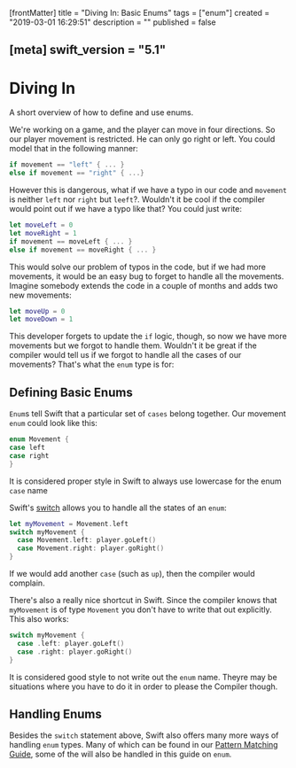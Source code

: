 [frontMatter]
title = "Diving In: Basic Enums"
tags = ["enum"]
created = "2019-03-01 16:29:51"
description = ""
published = false

[meta]
swift_version = "5.1"
---

# Diving In

A short overview of how to define and use enums.

We\'re working on a game, and the player can move in four directions. So
our player movement is restricted. He can only go right or left. You could model
that in the following manner:

``` Swift
if movement == "left" { ... }
else if movement == "right" { ...}
```

However this is dangerous, what if we have a typo in our code and
`movement` is neither `left` nor `right` but `leeft`?. Wouldn't it be cool
if the compiler would point out if we have a typo like that? You could just write:

``` Swift
let moveLeft = 0
let moveRight = 1
if movement == moveLeft { ... }
else if movement == moveRight { ... }
```

This would solve our problem of typos in the code, but if we had more movements,
it would be an easy bug to forget to handle all the movements. Imagine somebody
extends the code in a couple of months and adds two new movements:

``` Swift
let moveUp = 0
let moveDown = 1
```

This developer forgets to update the `if` logic, though, so now we have more
movements but we forgot to handle them. Wouldn't it be great if the compiler would
tell us if we forgot to handle all the cases of our movements? That's what the `enum`
type is for:

## Defining Basic Enums

`Enum`s tell Swift that a particular set of `cases` belong together. Our movement
`enum` could look like this:

``` Swift
enum Movement {
case left
case right
}
```

It is considered proper style in Swift to always use lowercase for the enum `case` name

Swift's [switch](apv::switch) allows you to handle all the states of an `enum`:

``` Swift
let myMovement = Movement.left
switch myMovement {
  case Movement.left: player.goLeft()
  case Movement.right: player.goRight()
}
```

If we would add another `case` (such as `up`), then the compiler would complain.

There's also a really nice shortcut in Swift. Since the compiler knows that `myMovement` is
of type `Movement` you don't have to write that out explicitly. This also works:

``` Swift
switch myMovement {
  case .left: player.goLeft()
  case .right: player.goRight()
}
```

It is considered good style to not write out the `enum` name. Theyre may be situations where you have to do it in order to please the Compiler though.

## Handling Enums

Besides the `switch` statement above, Swift also offers many more ways of handling `enum` types. Many of which can be found in our [Pattern Matching Guide](apv::switch), some of the will also be handled in this guide on `enum`.
